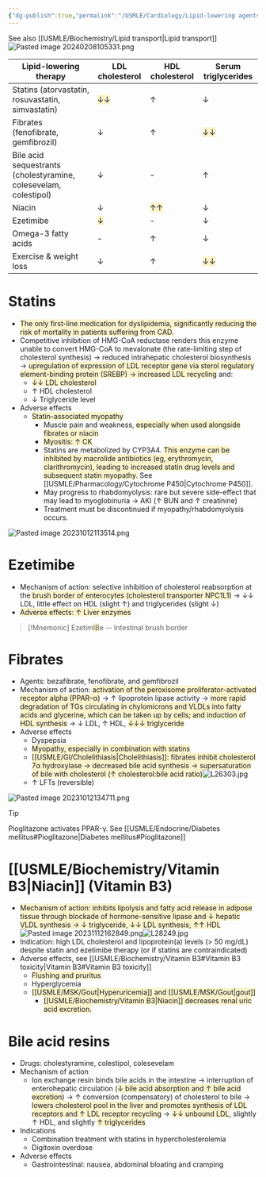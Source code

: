 ```yaml
---
{"dg-publish":true,"permalink":"/USMLE/Cardiology/Lipid-lowering agents/","tags":["t1"]}
---
```


See also [[USMLE/Biochemistry/Lipid transport\|Lipid transport]]
![Pasted image 20240208105331.png](/img/user/appendix/Pasted%20image%2020240208105331.png)

| Lipid-lowering therapy                                           | LDL cholesterol                                           | HDL cholesterol                                           | Serum triglycerides                                       |
| ---------------------------------------------------------------- | --------------------------------------------------------- | --------------------------------------------------------- | --------------------------------------------------------- |
| Statins (atorvastatin, rosuvastatin, simvastatin)                | <span style="background:rgba(240, 200, 0, 0.2)">↓↓</span> | ↑                                                         | ↓                                                         |
| Fibrates (fenofibrate, gemfibrozil)                              | ↓                                                         | ↑                                                         | <span style="background:rgba(240, 200, 0, 0.2)">↓↓</span> |
| Bile acid sequestrants (cholestyramine, colesevelam, colestipol) | ↓                                                         | -                                                         | ↑                                                         |
| Niacin                                                           | ↓                                                         | <span style="background:rgba(240, 200, 0, 0.2)">↑↑</span> | ↓                                                         |
| Ezetimibe                                                        | <span style="background:rgba(240, 200, 0, 0.2)">↓</span>  | -                                                         | ↓                                                         |
| Omega-3 fatty acids                                              | -                                                         | ↑                                                         | ↓                                                         |
| Exercise & weight loss                                           | ↓                                                         | ↑                                                         | <span style="background:rgba(240, 200, 0, 0.2)">↓↓</span> |

# Statins
- <span style="background:rgba(240, 200, 0, 0.2)">The only first-line medication for dyslipidemia, significantly reducing the risk of mortality in patients suffering from CAD.</span>
- Competitive inhibition of HMG-CoA reductase renders this enzyme unable to convert HMG-CoA to mevalonate (the rate-limiting step of cholesterol synthesis) → reduced intrahepatic cholesterol biosynthesis → <span style="background:rgba(240, 200, 0, 0.2)">upregulation of expression of LDL receptor gene via sterol regulatory element-binding protein (SREBP) → increased LDL recycling</span> and:
	- <span style="background:rgba(240, 200, 0, 0.2)">↓↓ LDL cholesterol</span>
	- ↑ HDL cholesterol
	- ↓ Triglyceride level
- Adverse effects
	- <span style="background:rgba(240, 200, 0, 0.2)">Statin-associated myopathy</span>
		- Muscle pain and weakness, <span style="background:rgba(240, 200, 0, 0.2)">especially when used alongside fibrates or niacin</span>
		- <span style="background:rgba(240, 200, 0, 0.2)">Myositis: ↑ CK</span> 
		- Statins are metabolized by CYP3A4. <span style="background:rgba(240, 200, 0, 0.2)">This enzyme can be inhibited by macrolide antibiotics (eg, erythromycin, clarithromycin), leading to increased statin drug levels and subsequent statin myopathy.</span> See [[USMLE/Pharmacology/Cytochrome P450\|Cytochrome P450]].
		- May progress to rhabdomyolysis: rare but severe side-effect that may lead to myoglobinuria → AKI (↑ BUN and ↑ creatinine)
		- Treatment must be discontinued if myopathy/rhabdomyolysis occurs.

![Pasted image 20231012113514.png](/img/user/appendix/Pasted%20image%2020231012113514.png)
# Ezetimibe
- Mechanism of action: selective inhibition of cholesterol reabsorption at the<span style="background:rgba(240, 200, 0, 0.2)"> brush border of enterocytes (cholesterol transporter NPC1L1)</span> → ↓↓ LDL, little effect on HDL (slight ↑) and triglycerides (slight ↓)
- <span style="background:rgba(240, 200, 0, 0.2)">Adverse effects: ↑ Liver enzymes</span>
>[!Mnemonic] 
>Ezetim<span style="background:rgba(240, 200, 0, 0.2)">IB</span>e -- Intestinal brush border
# Fibrates
- Agents: bezafibrate, fenofibrate, and gemfibrozil
- Mechanism of action: <span style="background:rgba(240, 200, 0, 0.2)">activation of the peroxisome proliferator-activated receptor alpha (PPAR–α)</span> → ↑ lipoprotein lipase activity → <span style="background:rgba(240, 200, 0, 0.2)">more rapid degradation of  TGs circulating in chylomicrons and VLDLs into fatty acids and glycerine, which can be taken up by cells; and induction of HDL synthesis</span> → ↓ LDL, ↑ HDL, <span style="background:rgba(240, 200, 0, 0.2)">↓↓↓ triglyceride</span>
- Adverse effects
	- Dyspepsia
	- <span style="background:rgba(240, 200, 0, 0.2)">Myopathy, especially in combination with statins</span> 
	- <span style="background:rgba(240, 200, 0, 0.2)">[[USMLE/GI/Cholelithiasis\|Cholelithiasis]]: fibrates inhibit cholesterol 7α hydroxylase → decreased bile acid synthesis → supersaturation of bile with cholesterol (↑ cholesterol:bile acid ratio)</span>![L26303.jpg](/img/user/appendix/L26303.jpg)
	- ↑ LFTs (reversible)
 
![Pasted image 20231012134711.png](/img/user/appendix/Pasted%20image%2020231012134711.png)
>[!tip] 
>Pioglitazone activates PPAR-γ. See [[USMLE/Endocrine/Diabetes mellitus#Pioglitazone\|Diabetes mellitus#Pioglitazone]]
# [[USMLE/Biochemistry/Vitamin B3\|Niacin]] (Vitamin B3)
- <span style="background:rgba(240, 200, 0, 0.2)">Mechanism of action: inhibits lipolysis and fatty acid release in adipose tissue through blockade of hormone-sensitive lipase and ↓ hepatic VLDL synthesis → ↓ triglyceride, ↓↓ LDL synthesis, ↑↑ HDL</span>![Pasted image 20231112162849.png](/img/user/appendix/Pasted%20image%2020231112162849.png)![L28249.jpg](/img/user/appendix/L28249.jpg)
- Indication: high LDL cholesterol and lipoprotein(a) levels (> 50 mg/dL) despite statin and ezetimibe therapy (or if statins are contraindicated)
- Adverse effects, see [[USMLE/Biochemistry/Vitamin B3#Vitamin B3 toxicity\|Vitamin B3#Vitamin B3 toxicity]]
	- <span style="background:rgba(240, 200, 0, 0.2)">Flushing and pruritus</span>
	- Hyperglycemia
	- <span style="background:rgba(240, 200, 0, 0.2)">[[USMLE/MSK/Gout\|Hyperuricemia]] and [[USMLE/MSK/Gout\|gout]]</span>
		- <span style="background:rgba(240, 200, 0, 0.2)">[[USMLE/Biochemistry/Vitamin B3\|Niacin]] decreases renal uric acid excretion.</span>
# Bile acid resins
- Drugs: cholestyramine, colestipol, colesevelam
- Mechanism of action
	- Ion exchange resin binds bile acids in the intestine  → interruption of enterohepatic circulation (<span style="background:rgba(240, 200, 0, 0.2)">↓ bile acid absorption and ↑ bile acid excretion</span>)  → ↑ conversion (compensatory) of cholesterol to bile → <span style="background:rgba(240, 200, 0, 0.2)">lowers cholesterol pool in the liver and promotes synthesis of LDL receptors and ↑ LDL receptor recycling</span> → <span style="background:rgba(240, 200, 0, 0.2)">↓↓ unbound LDL</span>, slightly ↑ HDL, and slightly <span style="background:rgba(240, 200, 0, 0.2)">↑ triglycerides</span> 
- Indications
	- Combination treatment with statins in hypercholesterolemia
	- Digitoxin overdose
- Adverse effects
	- Gastrointestinal: nausea, abdominal bloating and cramping
